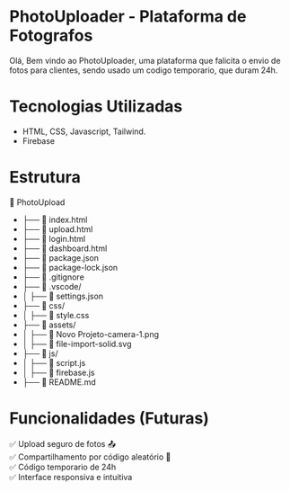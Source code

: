 # PhotoUploader - Plataforma de Fotografos

Olá, Bem vindo ao PhotoUploader, uma plataforma que falicita o envio de fotos para clientes, sendo usado um codigo temporario, que duram 24h.

# Tecnologias Utilizadas
  - HTML, CSS, Javascript, Tailwind.
  - Firebase

# Estrutura

📁 PhotoUpload
  - ├── 📄 index.html
  - ├── 📄 upload.html
  - ├── 📄 login.html
  - ├── 📄 dashboard.html
  - ├── 📄 package.json
  - ├── 📄 package-lock.json
  - ├── 📄 .gitignore
  - ├── 📁 .vscode/
  - │ ├── 📄 settings.json
  - ├── 📁 css/
  - │ ├── 📄 style.css
  - ├── 📁 assets/
  - │ ├── 📄 Novo Projeto-camera-1.png
  - │ ├── 📄 file-import-solid.svg
  - ├── 📁 js/
  - │ ├── 📄 script.js
  - │ ├── 📄 firebase.js
  - ├── 📄 README.md

# Funcionalidades (Futuras)
✅ Upload seguro de fotos 📤  
✅ Compartilhamento por código aleatório 🔑  
✅ Código temporario de 24h  
✅ Interface responsiva e intuitiva
